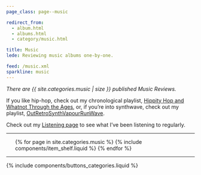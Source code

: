 ```yaml
---
page_class: page--music

redirect_from:
  - album.html
  - albums.html
  - category/music.html

title: Music
lede: Reviewing music albums one-by-one.

feed: /music.xml
sparkline: music
---
```


*There are {{ site.categories.music | size }} published Music Reviews.*

If you like hip-hop, check out my chronological playlist, [Hippity Hop and Whatnot Through the Ages](https://open.spotify.com/playlist/75emnP49rQPR8D95pMIa3u), or, if you’re into synthwave, check out my playlist, [OutRetroSynthVapourRunWave](https://open.spotify.com/playlist/3H8w4bXd8Kwz70Z1cFNdc0).

Check out my [Listening page](/listening) to see what I’ve been listening to regularly.

--------

<div class="h-feed" id="music">
        <ol class="shelf" role="list">
        {% for page in site.categories.music %}
            {% include components/item_shelf.liquid %}
        {% endfor %}
    </ol>
</div>

--------

{% include components/buttons_categories.liquid %}
